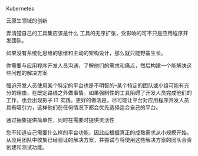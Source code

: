 Kubernetes

云原生领域的创新

弄清楚自己的工具集应该是什么
工具的无序扩张，受影响的可不只是应用程序开发团队。

如果没有系统化思维的思维和主动的架构设计，那么就只能野蛮生长。

你需要与应用程序开发人员沟通，了解他们的需求和痛点，然后构建一个能解决这些问题的解决方案

强迫开发人员使用某个特定的平台也是不明智的–某个特定的团队或小组可能有充分的理由，在既定路线之外做事情。如果强制性的工具阻碍了开发人员完成他们的工作，也会出现影子 IT 实践。更好的做法是，尽可能让平台对应用程序开发人员具有吸引力，这样他们在任何情况下都会优先选择适合自己的平台。

通过抽象提供简单性，同时在需要时提供灵活性

您不知道自己需要什么样的平台功能，因此应根据真正的成熟需求从小规模开始。从应用团队中收集已经验证的解决方案，并尝试与将使用这些解决方案的团队合资创建和测试功能。
